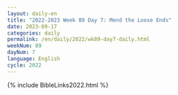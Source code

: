 ```yaml
---
layout: daily-en
title: "2022-2023 Week 89 Day 7: Mend the Loose Ends"
date: 2023-09-17
categories: daily
permalink: /en/daily/2022/wk89-day7-daily.html
weekNum: 89
dayNum: 7
language: English
cycle: 2022
---
```

{% include BibleLinks2022.html %} 

